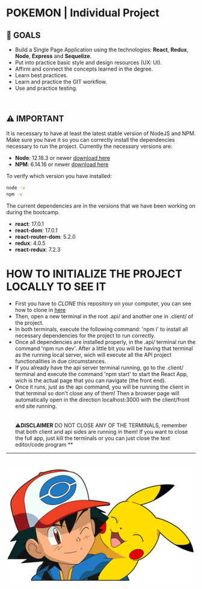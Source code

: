 # **POKEMON** | Individual Project

## **📌 GOALS**

- Build a Single Page Application using the technologies: **React**, **Redux**, **Node**, **Express** and **Sequelize**.
- Put into practice basic style and design resources (UX: UI).
- Affirm and connect the concepts learned in the degree.
- Learn best practices.
- Learn and practice the GIT workflow.
- Use and practice testing.
<br />


## **⚠️ IMPORTANT**

It is necessary to have at least the latest stable version of NodeJS and NPM. Make sure you have it so you can correctly install the dependencies necessary to run the project. Currently the necessary versions are:

-  **Node**: 12.18.3 or newer [download here](https://nodejs.org/en/download/current)
-  **NPM**: 6.14.16 or newer [download here](https://docs.npmjs.com/downloading-and-installing-node-js-and-npm)

To verify which version you have installed:

```bash
node -v
npm -v
```
The current dependencies are in the versions that we have been working on during the bootcamp.

-  **react**: 17.0.1
-  **react-dom**: 17.0.1
-  **react-router-dom**: 5.2.0
-  **redux**: 4.0.5
-  **react-redux**: 7.2.3

# **HOW TO INITIALIZE THE PROJECT LOCALLY TO SEE IT**
   
   - First you have to *CLONE* this repository on your computer, you can see how to clone in [here](https://docs.github.com/en/repositories/creating-and-managing-repositories/cloning-a-repository)
    <br/>
   - Then, open a new terminal in the root .api/ and another one in .client/ of the project.
    <br/>
   - In both terminals, execute the following command: 'npm i' to install all necessary dependencies for the project to run correctly.
    <br/>
  - Once all dependencies are installed properly, in the .api/ terminal run the command 'npm run dev'. After a little bit you will be having that terminal as the running local server, wich will execute all the API project functionalities in due circumstances.
      <br/>
  - If you already have the api server terminal running, go to the .client/ terminal and execute the command 'npm start' to start the React App, wich is the actual page that you can navigate (the front end).
      <br/>
  - Once it runs, just as the api command, you will be running the client in that terminal so don't close any of them! Then a browser page will automatically open in the direction localhost:3000 with the client/front end site running.
      <br/>
          <br/>
              <br/>
   ⚠**DISCLAIMER**  DO NOT CLOSE ANY OF THE TERMINALS, remember that both client and api sides are running in them! If you want to close the full app, just kill the terminals or you can just close the text editor/code program **
---

<br />

<img src="./pokemon.png" alt="" />
